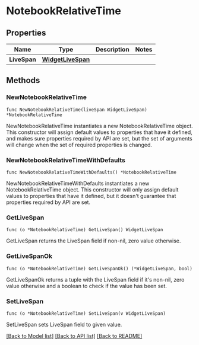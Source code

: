 # NotebookRelativeTime

## Properties

| Name         | Type                                    | Description | Notes |
| ------------ | --------------------------------------- | ----------- | ----- |
| **LiveSpan** | [**WidgetLiveSpan**](WidgetLiveSpan.md) |             |

## Methods

### NewNotebookRelativeTime

`func NewNotebookRelativeTime(liveSpan WidgetLiveSpan) *NotebookRelativeTime`

NewNotebookRelativeTime instantiates a new NotebookRelativeTime object.
This constructor will assign default values to properties that have it defined,
and makes sure properties required by API are set, but the set of arguments
will change when the set of required properties is changed.

### NewNotebookRelativeTimeWithDefaults

`func NewNotebookRelativeTimeWithDefaults() *NotebookRelativeTime`

NewNotebookRelativeTimeWithDefaults instantiates a new NotebookRelativeTime object.
This constructor will only assign default values to properties that have it defined,
but it doesn't guarantee that properties required by API are set.

### GetLiveSpan

`func (o *NotebookRelativeTime) GetLiveSpan() WidgetLiveSpan`

GetLiveSpan returns the LiveSpan field if non-nil, zero value otherwise.

### GetLiveSpanOk

`func (o *NotebookRelativeTime) GetLiveSpanOk() (*WidgetLiveSpan, bool)`

GetLiveSpanOk returns a tuple with the LiveSpan field if it's non-nil, zero value otherwise
and a boolean to check if the value has been set.

### SetLiveSpan

`func (o *NotebookRelativeTime) SetLiveSpan(v WidgetLiveSpan)`

SetLiveSpan sets LiveSpan field to given value.

[[Back to Model list]](../README.md#documentation-for-models) [[Back to API list]](../README.md#documentation-for-api-endpoints) [[Back to README]](../README.md)

